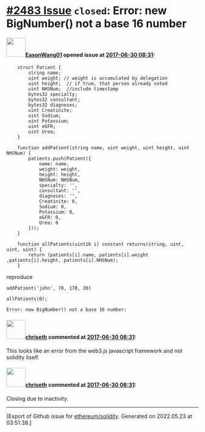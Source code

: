 # [\#2483 Issue](https://github.com/ethereum/solidity/issues/2483) `closed`: Error: new BigNumber() not a base 16 number

#### <img src="https://avatars.githubusercontent.com/u/11001914?u=c1717ea36c0da639ac9a532ab3cd901947239e8c&v=4" width="50">[EasonWang01](https://github.com/EasonWang01) opened issue at [2017-06-30 08:31](https://github.com/ethereum/solidity/issues/2483):

```
    struct Patient {
        string name;
        uint weight; // weight is accumulated by delegation
        uint height;  // if true, that person already voted
        uint NHSNum;  //include timestamp
        bytes32 specialty;  
        bytes32 consultant;
        bytes32 diagnoses;
        uint Creatinite;
        uint Sodium;
        uint Potassium;
        uint eGFR;
        uint Urea;
    }

    function addPatient(string name, uint weight, uint height, uint NHSNum) {
        patients.push(Patient({
            name: name,
            weight: weight,
            height: height,
            NHSNum: NHSNum, 
            specialty: '',  
            consultant: '',
            diagnoses: '',
            Creatinite: 0,
            Sodium: 0,
            Potassium: 0,
            eGFR: 0,
            Urea: 0
        }));
    }
    
    function allPatients(uint16 i) constant returns(string, uint, uint, uint) {
        return (patients[i].name, patients[i].weight ,patients[i].height, patients[i].NHSNum);
    }
```

reproduce
```
addPatient('john', 78, 178, 20)

allPatients(0);
```

```
Error: new BigNumber() not a base 16 number:
```

#### <img src="https://avatars.githubusercontent.com/u/9073706?v=4" width="50">[chriseth](https://github.com/chriseth) commented at [2017-06-30 08:31](https://github.com/ethereum/solidity/issues/2483#issuecomment-312272841):

This looks like an error from the web3.js javascript framework and not solidity itself.

#### <img src="https://avatars.githubusercontent.com/u/9073706?v=4" width="50">[chriseth](https://github.com/chriseth) commented at [2017-06-30 08:31](https://github.com/ethereum/solidity/issues/2483#issuecomment-334683148):

Closing due to inactivity.


-------------------------------------------------------------------------------



[Export of Github issue for [ethereum/solidity](https://github.com/ethereum/solidity). Generated on 2022.05.23 at 03:51:38.]
